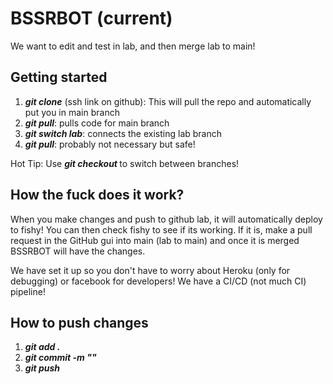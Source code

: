 # BSSRBOT (current)

We want to edit and test in lab, and then merge lab to main!

## Getting started
1. ***git clone*** (ssh link on github): This will pull the repo and automatically put you in main branch
2. ***git pull***: pulls code for main branch
3. ***git switch lab***: connects the existing lab branch
5. ***git pull***: probably not necessary but safe!

Hot Tip: Use ***git checkout <branch>*** to switch between branches!

## How the fuck does it work?
When you make changes and push to github lab, it will automatically deploy to fishy! You can then check fishy to see if its working.
If it is, make a pull request in the GitHub gui into main (lab to main) and once it is merged BSSRBOT will have the changes.

We have set it up so you don't have to worry about Heroku (only for debugging) or facebook for developers! We have a CI/CD (not much CI) pipeline!

## How to push changes
1. ***git add .***
2. ***git commit -m "<message>"***
3. ***git push***